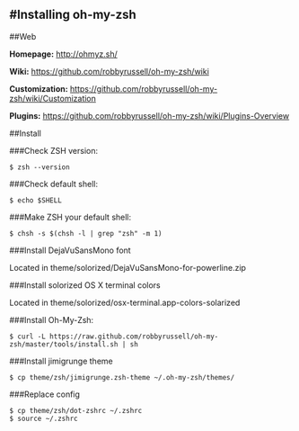 #Installing oh-my-zsh
-

##Web

**Homepage:** http://ohmyz.sh/ 

**Wiki:** https://github.com/robbyrussell/oh-my-zsh/wiki

**Customization:** https://github.com/robbyrussell/oh-my-zsh/wiki/Customization 

**Plugins:** https://github.com/robbyrussell/oh-my-zsh/wiki/Plugins-Overview 

##Install

###Check ZSH version:

    $ zsh --version

###Check default shell:

    $ echo $SHELL

###Make ZSH your default shell: 

    $ chsh -s $(chsh -l | grep "zsh" -m 1)

###Install DejaVuSansMono font

Located in theme/solorized/DejaVuSansMono-for-powerline.zip

###Install solorized OS X terminal colors

Located in theme/solorized/osx-terminal.app-colors-solarized

###Install Oh-My-Zsh:

    $ curl -L https://raw.github.com/robbyrussell/oh-my-zsh/master/tools/install.sh | sh 

###Install jimigrunge theme

    $ cp theme/zsh/jimigrunge.zsh-theme ~/.oh-my-zsh/themes/

###Replace config

    $ cp theme/zsh/dot-zshrc ~/.zshrc
	$ source ~/.zshrc
